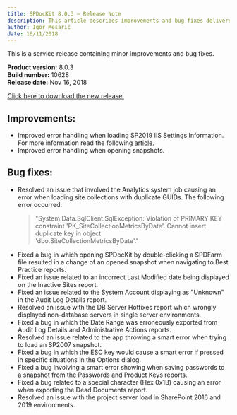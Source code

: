 ```yaml
---
title: SPDocKit 8.0.3 — Release Note
description: This article describes improvements and bug fixes delivered in SPDocKit 8.0.3
author: Igor Mesarić
date: 16/11/2018
---
```


This is a service release containing minor improvements and bug fixes. 

__Product version:__ 8.0.3  
__Build number:__   10628     
__Release date:__ Nov 16, 2018    

[Click here to download the new release.](https://www.syskit.com/products/spdockit/download/)

## Improvements:
* Improved error handling when loading SP2019 IIS Settings Information. For more information read the following [article.](#internal/troubleshooting/server-load-and-user-permissions/error-while-loading-iis-settings)
* Improved error handling when opening snapshots.

## Bug fixes:
* Resolved an issue that involved the Analytics system job causing an error when loading site collections with duplicate GUIDs.
The following error occurred: 
    > "System.Data.SqlClient.SqlException: Violation of PRIMARY KEY constraint 'PK_SiteCollectionMetricsByDate'. Cannot insert duplicate key in object      
   'dbo.SiteCollectionMetricsByDate'."
* Fixed a bug in which opening SPDocKit by double-clicking a SPDFarm file resulted in a change of an opened snapshot when navigating to Best Practice reports. 
* Fixed an issue related to an incorrect Last Modified date being displayed on the Inactive Sites report.
* Fixed an issue related to the System Account displaying as "Unknown" in the Audit Log Details report. 
* Resolved an issue with the DB Server Hotfixes report which wrongly displayed non-database servers in single server environments. 
* Fixed a bug in which the Date Range was erroneously exported from Audit Log Details and Administrative Actions reports.
* Resolved an issue related to the app throwing a smart error when trying to load an SP2007 snapshot.
* Fixed a bug in which the ESC key would cause a smart error if pressed in specific situations in the Options dialog. 
* Fixed a bug involving a smart error showing when saving passwords to a snapshot from the Passwords and Product Keys reports.
* Fixed a bug related to a special character (Hex 0x1B) causing an error when exporting the Dead Documents report. 
* Resolved an issue with the project server load in SharePoint 2016 and 2019 environments.
    